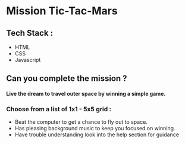 # Mission Tic-Tac-Mars

## Tech Stack :

- HTML
- CSS
- Javascript

## Can you complete the mission ?

#### Live the dream to travel outer space by winning a simple game.

### Choose from a list of 1x1 - 5x5 grid :

- Beat the computer to get a chance to fly out to space.
- Has pleasing background music to keep you focused on winning.
- Have trouble understanding look into the help section for guidance
